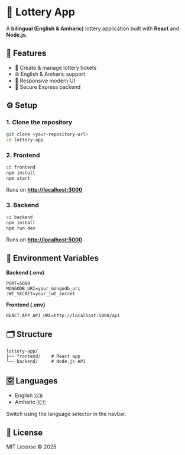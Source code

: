 # 🎯 Lottery App

A **bilingual (English & Amharic)** lottery application built with **React** and **Node.js**.

## 🚀 Features

* 🎫 Create & manage lottery tickets
* 🌐 English & Amharic support
* 📱 Responsive modern UI
* 🔐 Secure Express backend

## ⚙️ Setup

### 1. Clone the repository

```bash
git clone <your-repository-url>
cd lottery-app
```

### 2. Frontend

```bash
cd frontend
npm install
npm start
```

Runs on **[http://localhost:3000](http://localhost:3000)**

### 3. Backend

```bash
cd backend
npm install
npm run dev
```

Runs on **[http://localhost:5000](http://localhost:5000)**

## 🔑 Environment Variables

**Backend (.env)**

```env
PORT=5000
MONGODB_URI=your_mongodb_uri
JWT_SECRET=your_jwt_secret
```

**Frontend (.env)**

```env
REACT_APP_API_URL=http://localhost:5000/api
```

## 🗂️ Structure

```
lottery-app/
├── frontend/    # React app
└── backend/     # Node.js API
```

## 🈳 Languages

* English 🇬🇧
* Amharic 🇪🇹

Switch using the language selector in the navbar.

## 📄 License

MIT License © 2025
